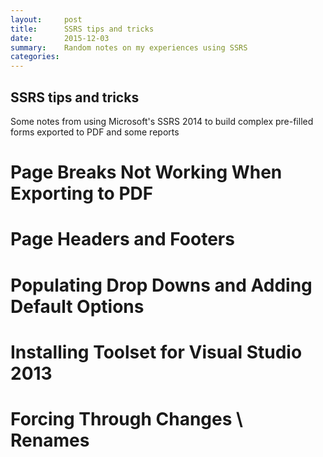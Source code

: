 ```yaml
---
layout:     post
title:      SSRS tips and tricks
date:       2015-12-03
summary:    Random notes on my experiences using SSRS
categories: 
---
```


## SSRS tips and tricks

Some notes from using Microsoft's SSRS 2014 to build complex pre-filled forms exported to PDF and some reports

# Page Breaks Not Working When Exporting to PDF

# Page Headers and Footers

# Populating Drop Downs and Adding Default Options

# Installing Toolset for Visual Studio 2013

# Forcing Through Changes \ Renames




